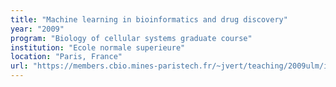 ```yaml
---
title: "Machine learning in bioinformatics and drug discovery"
year: "2009"
program: "Biology of cellular systems graduate course"
institution: "Ecole normale superieure"
location: "Paris, France"
url: "https://members.cbio.mines-paristech.fr/~jvert/teaching/2009ulm/index.html"
---
```

